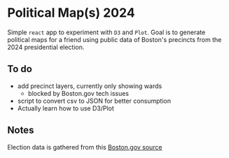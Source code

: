 # Political Map(s) 2024

Simple `react` app to experiment with `D3` and `Plot`. Goal is to generate political maps for a friend using public data of Boston's precincts from the 2024 presidential election.

## To do

- add precinct layers, currently only showing wards
  - blocked by Boston.gov tech issues
- script to convert csv to JSON for better consumption
- Actually learn how to use D3/Plot

## Notes

Election data is gathered from this [Boston.gov source](https://www.boston.gov/sites/default/files/file/2024/11/Unofficial-Ward-and-Precinct-Results-State-Election-November-5-2024.pdf)
